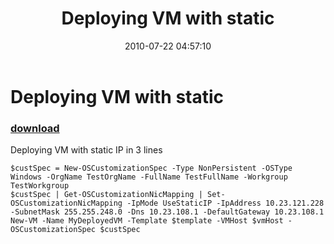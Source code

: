 ﻿---
pid:            2003
poster:         Nedko Nedev
title:          Deploying VM with static
date:           2010-07-22 04:57:10
format:         posh
parent:         0
parent:         0

---

# Deploying VM with static

### [download](2003.ps1)

Deploying VM with static IP in 3 lines

```posh
$custSpec = New-OSCustomizationSpec -Type NonPersistent -OSType Windows -OrgName TestOrgName -FullName TestFullName -Workgroup TestWorkgroup
$custSpec | Get-OSCustomizationNicMapping | Set-OSCustomizationNicMapping -IpMode UseStaticIP -IpAddress 10.23.121.228 -SubnetMask 255.255.248.0 -Dns 10.23.108.1 -DefaultGateway 10.23.108.1
New-VM -Name MyDeployedVM -Template $template -VMHost $vmHost -OSCustomizationSpec $custSpec 

```
